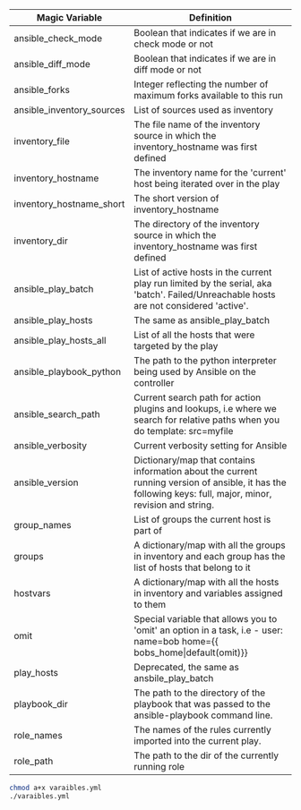 | Magic Variable | Definition |
|---|---|
| ansible_check_mode | Boolean that indicates if we are in check mode or not |
| ansible_diff_mode | Boolean that indicates if we are in diff mode or not |
| ansible_forks | Integer reflecting the number of maximum forks available to this run |
| ansible_inventory_sources | List of sources used as inventory |
| inventory_file | The file name of the inventory source in which the inventory_hostname was first defined |
| inventory_hostname | The inventory name for the 'current' host being iterated over in the play |
| inventory_hostname_short | The short version of inventory_hostname |
| inventory_dir | The directory of the inventory source in which the inventory_hostname was first defined |
| ansible_play_batch | List of active hosts in the current play run limited by the serial, aka 'batch'. Failed/Unreachable hosts are not considered 'active'. |
| ansible_play_hosts | The same as ansible_play_batch |
| ansible_play_hosts_all | List of all the hosts that were targeted by the play |
| ansible_playbook_python | The path to the python interpreter being used by Ansible on the controller |
| ansible_search_path | Current search path for action plugins and lookups, i.e where we search for relative paths when you do template: src=myfile |
| ansible_verbosity | Current verbosity setting for Ansible |
| ansible_version | Dictionary/map that contains information about the current running version of ansible, it has the following keys: full, major, minor, revision and string. |
| group_names | List of groups the current host is part of |
| groups | A dictionary/map with all the groups in inventory and each group has the list of hosts that belong to it |
| hostvars | A dictionary/map with all the hosts in inventory and variables assigned to them |
| omit | Special variable that allows you to 'omit' an option in a task, i.e - user: name=bob home={{ bobs_home\|default(omit)}} |
| play_hosts | Deprecated, the same as ansbile_play_batch |
| playbook_dir | The path to the directory of the playbook that was passed to the ansible-playbook command line. |
| role_names | The names of the rules currently imported into the current play. |
| role_path | The path to the dir of the currently running role |


```bash
chmod a+x varaibles.yml
./varaibles.yml
```
